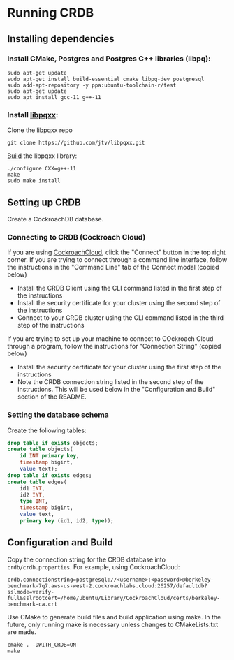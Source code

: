 # Running CRDB

## Installing dependencies
### Install CMake, Postgres and Postgres C++ libraries (libpq):
```
sudo apt-get update
sudo apt-get install build-essential cmake libpq-dev postgresql
sudo add-apt-repository -y ppa:ubuntu-toolchain-r/test
sudo apt-get update
sudo apt install gcc-11 g++-11
```

### Install [libpqxx](http://pqxx.org/development/libpqxx):
Clone the libpqxx repo
```
git clone https://github.com/jtv/libpqxx.git
```
[Build](https://github.com/jtv/libpqxx/blob/master/BUILDING-configure.md) the libpqxx library:
```
./configure CXX=g++-11
make
sudo make install
```

## Setting up CRDB
Create a CockroachDB database.

### Connecting to CRDB (Cockroach Cloud)
If you are using [CockroachCloud](https://cockroachlabs.cloud/), click the "Connect" button in the top right corner. If you are trying to connect through a command line interface, follow the instructions in the "Command Line" tab of the Connect modal (copied below)
- Install the CRDB Client using the CLI command listed in the first step of the instructions
- Install the security certificate for your cluster using the second step of the instructions
- Connect to your CRDB cluster using the CLI command listed in the third step of the instructions

If you are trying to set up your machine to connect to COckroach Cloud through a program, follow the instructions for "Connection String" (copied below)
- Install the security certificate for your cluster using the first step of the instructions
- Note the CRDB connection string listed in the second step of the instructions. This will be used below in the "Configuration and Build" section of the README.

### Setting the database schema
Create the following tables:
```sql
drop table if exists objects;
create table objects(
	id INT primary key,
	timestamp bigint,
	value text);
drop table if exists edges;
create table edges(
	id1 INT,
	id2 INT,
	type INT,
	timestamp bigint,
	value text,
	primary key (id1, id2, type));
```

## Configuration and Build
Copy the connection string for the CRDB database into `crdb/crdb.properties`. For example, using CockroachCloud:
```properties
crdb.connectionstring=postgresql://<username>:<password>@berkeley-benchmark-7q7.aws-us-west-2.cockroachlabs.cloud:26257/defaultdb?sslmode=verify-full&sslrootcert=/home/ubuntu/Library/CockroachCloud/certs/berkeley-benchmark-ca.crt
```

Use CMake to generate build files and build application using make. In the future, only running make is necessary unless changes to CMakeLists.txt are made.
```
cmake . -DWITH_CRDB=ON
make
```
